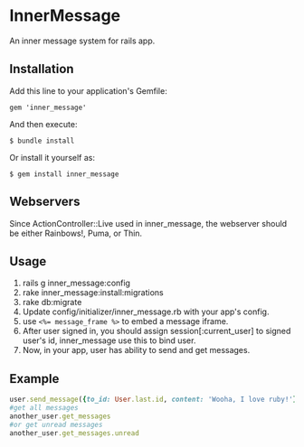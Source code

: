 # InnerMessage

An inner message system for rails app.

## Installation

Add this line to your application's Gemfile:

    gem 'inner_message'

And then execute:

    $ bundle install

Or install it yourself as:

    $ gem install inner_message

## Webservers

Since ActionController::Live used in inner_message, the webserver should be either Rainbows!, Puma, or Thin. 

## Usage

1. rails g inner_message:config
2. rake inner_message:install:migrations
3. rake db:migrate
4. Update config/initializer/inner_message.rb with your app's config.
5. use `<%= message_frame %>` to embed a message iframe.
9. After user signed in, you should assign session[:current_user] to signed user's id, inner_message use this to bind user.
10. Now, in your app, user has ability to send and get messages.

## Example
```ruby
user.send_message({to_id: User.last.id, content: 'Wooha, I love ruby!'})
#get all messages
another_user.get_messages
#or get unread messages
another_user.get_messages.unread
```
